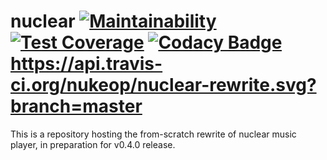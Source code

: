 # nuclear [![Maintainability](https://api.codeclimate.com/v1/badges/cc8929a83dd91d8e059f/maintainability)](https://codeclimate.com/github/nukeop/nuclear-rewrite/maintainability) [![Test Coverage](https://api.codeclimate.com/v1/badges/cc8929a83dd91d8e059f/test_coverage)](https://codeclimate.com/github/nukeop/nuclear-rewrite/test_coverage) [![Codacy Badge](https://api.codacy.com/project/badge/Grade/93a7dbc69a8c466db2beba2c03c4d103)](https://www.codacy.com/app/nukeop/nuclear-rewrite?utm_source=github.com&amp;utm_medium=referral&amp;utm_content=nukeop/nuclear-rewrite&amp;utm_campaign=Badge_Grade) https://api.travis-ci.org/nukeop/nuclear-rewrite.svg?branch=master

This is a repository hosting the from-scratch rewrite of nuclear music player, in preparation for v0.4.0 release.
